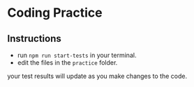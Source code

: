 # Coding Practice

## Instructions

* run `npm run start-tests` in your terminal.
* edit the files in the `practice` folder.

your test results will update as you make changes to the code.
